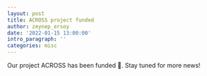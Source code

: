 ```yaml
---
layout: post
title: ACROSS project funded
author: zeynep_ersoy
date: '2022-01-15 13:00:00'
intro_paragraph: ''
categories: misc
---
```

Our project ACROSS has been funded 🎉. Stay tuned for more news!